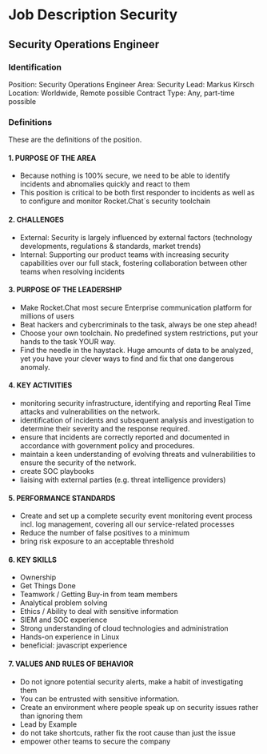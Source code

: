 # Job Description Security

## Security Operations Engineer

### Identification

Position: Security Operations Engineer
Area: Security
Lead: Markus Kirsch
Location: Worldwide, Remote possible
Contract Type: Any, part-time possible

### Definitions

These are the definitions of the position.

#### 1. PURPOSE OF THE AREA

- Because nothing is 100% secure, we need to be able to identify incidents and abnomalies quickly and react to them
- This position is critical to be both first responder to incidents as well as to configure and monitor Rocket.Chat´s security toolchain

#### 2. CHALLENGES

- External: Security is largely influenced by external factors (technology developments, regulations & standards, market trends)
- Internal: Supporting our product teams with increasing security capabilities over our full stack, fostering collaboration between other teams when resolving incidents

#### 3. PURPOSE OF THE LEADERSHIP

- Make Rocket.Chat most secure Enterprise communication platform for millions of users
- Beat hackers and cybercriminals to the task, always be one step ahead!
- Choose your own toolchain. No predefined system restrictions, put your hands to the task YOUR way.
- Find the needle in the haystack. Huge amounts of data to be analyzed, yet you have your clever ways to find and fix that one dangerous anomaly.

#### 4. KEY ACTIVITIES

- monitoring security infrastructure, identifying and reporting Real Time attacks and vulnerabilities on the network.
- identification of incidents and subsequent analysis and investigation to determine their severity and the response required.
- ensure that incidents are correctly reported and documented in accordance with government policy and procedures.
- maintain a keen understanding of evolving threats and vulnerabilities to ensure the security of the network.
- create SOC playbooks
- liaising with external parties (e.g. threat intelligence providers)

#### 5. PERFORMANCE STANDARDS

- Create and set up a complete security event monitoring event process incl. log management, covering all our service-related processes
- Reduce the number of false positives to a minimum
- bring risk exposure to an acceptable threshold

#### 6. KEY SKILLS

- Ownership
- Get Things Done
- Teamwork / Getting Buy-in from team members
- Analytical problem solving
- Ethics / Ability to deal with sensitive information
- SIEM and SOC experience
- Strong understanding of cloud technologies and administration
- Hands-on experience in Linux
- beneficial: javascript experience

#### 7. VALUES AND RULES OF BEHAVIOR

- Do not ignore potential security alerts, make a habit of investigating them
- You can be entrusted with sensitive information.
- Create an environment where people speak up on security issues rather than ignoring them
- Lead by Example
- do not take shortcuts, rather fix the root cause than just the issue
- empower other teams to secure the company
